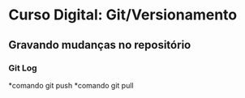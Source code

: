 # Curso Digital: Git/Versionamento

## Gravando mudanças no repositório

### Git Log

\*comando git push
*comando git pull
